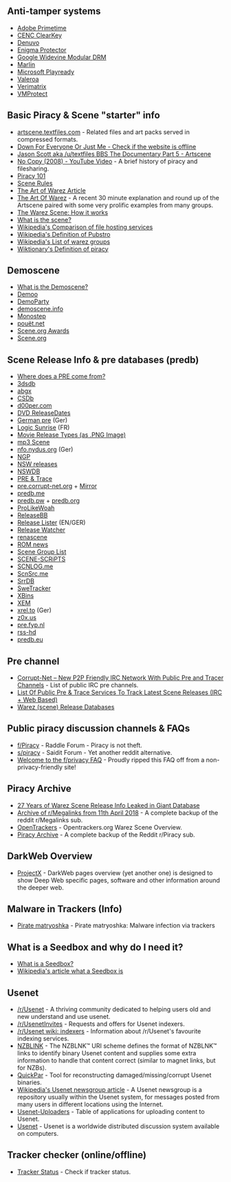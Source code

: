 ## Anti-tamper systems
- [Adobe Primetime](https://anonym.to/?https://www.adobe.com/marketing/primetime.html)
- [CENC ClearKey](https://anonym.to/?http://bitmovin.com/docs/encoding/faqs/what-is-mpeg-cenc-clearkey-encryption)
- [Denuvo](https://anonym.to/?https://old.reddit.com/r/CrackStatus/comments/43dgej/how_denuvo_works_and_why_its_so_hard_to_crack/)
- [Enigma Protector](https://anonym.to/?https://enigmaprotector.com)
- [Google Widevine Modular DRM](https://anonym.to/?https://castlabs.com/company/partners/google-widevine/)
- [Marlin](https://anonym.to/?https://en.wikipedia.org/wiki/Marlin_(DRM))
- [Microsoft Playready](https://anonym.to/?ttps://www.microsoft.com/playready/overview/)
- [Valeroa](https://anonym.to/?https://old.reddit.com/r/CrackWatch/comments/a23al4/valeroa_the_new_anti_tamper/)
- [Verimatrix](https://anonym.to/?https://www.verimatrix.com)
- [VMProtect](https://anonym.to/?http://vmpsoft.com)


## Basic Piracy & Scene "starter" info
- [artscene.textfiles.com](https://anonym.to/?http://artscene.textfiles.com/) - Related files and art packs served in compressed formats.
- [Down For Everyone Or Just Me - Check if the website is offline](https://anonym.to/?https://downforeveryoneorjustme.com/)
- [Jason Scott aka /u/textfiles BBS The Documentary Part 5 - Artscene](https://anonym.to/?https://www.youtube.com/watch?v=Zl9yejh92tc)
- [No Copy (2008) - YouTube Video](https://anonym.to/?https://www.youtube.com/watch?v=BXBqUBAv1ek) - A brief history of piracy and filesharing.
- [Piracy 101](https://anonym.to/?hhttps://maximousblk.github.io/raven/2020-01-31-piracy-101/)
- [Scene Rules](https://anonym.to/?https://scenerules.org/)
- [The Art of Warez Article](https://anonym.to/?https://www.juxtapoz.com/news/film/the-art-of-warez-documents-the-lost-ansi-art-scene/)
- [The Art Of Warez](https://anonym.to/?https://vimeo.com/341663153) - A recent 30 minute explanation and round up of the Artscene paired with some very prolific examples from many groups.
- [The Warez Scene: How it works](https://anonym.to/?https://old.reddit.com/r/CrackWatch/comments/92uz49/the_warez_scene_how_it_works/)
- [What is the scene?](https://anonym.to/?https://defacto2.net/defacto2/subculture)
- [Wikipedia's Comparison of file hosting services](https://anonym.to/?https://en.wikipedia.org/wiki/Comparison_of_file_hosting_services)
- [Wikipedia's Definition of Pubstro](https://anonym.to/?https://en.wikipedia.org/wiki/Pubstro)
- [Wikipedia's List of warez groups](https://anonym.to/?https://en.wikipedia.org/wiki/List_of_warez_groups)
- [Wiktionary's Definition of piracy](https://anonym.to/?https://en.wiktionary.org/wiki/piracy)


## Demoscene
- [What is the Demoscene?](https://anonym.to/?https://en.wikipedia.org/wiki/Demoscene)
- [Demoo](https://anonym.to/?http://calodox.scene.org/demoo/)
- [DemoParty](https://anonym.to/?https://www.demoparty.net/)
- [demoscene.info](https://anonym.to/?http://www.demoscene.info/the-demoscene)
- [Monostep](https://anonym.to/?http://demo.monostep.org/)
- [pouët.net](https://anonym.to/?http://www.pouet.net/)
- [Scene.org Awards](https://anonym.to/?http://awards.scene.org/)
- [Scene.org](https://anonym.to/?https://www.scene.org/)


## Scene Release Info & pre databases (predb)
- [Where does a PRE come from?](https://anonym.to/?https://opentrackers.org/i/scc_predb_explanation.jpg)
- [3dsdb](https://anonym.to/?http://3dsdb.com/)
- [abgx](https://anonym.to/?http://www.abgx.net/)
- [CSDb](https://anonym.to/?https://csdb.dk/)
- [d00per.com](https://anonym.to/?https://www.d00per.com/dupe)
- [DVD ReleaseDates](https://anonym.to/?https://www.dvdsreleasedates.com/)
- [German pre](https://anonym.to/?http://www.germanpre.com/) (Ger)
- [Logic Sunrise](https://anonym.to/?http://www.logic-sunrise.com/) (FR) 
- [Movie Release Types (as .PNG Image)](https://anonym.to/?https://i.imgur.com/kEOrKJT.png)
- [mp3 Scene](https://anonym.to/?https://www.mp3scene.info/)
- [nfo.nydus.org](https://anonym.to/?http://nfo.nydus.org/) (Ger)
- [NGP](https://anonym.to/?https://ngp.re/)
- [NSW releases](https://anonym.to/?http://nswdb.com/)
- [NSWDB](https://anonym.to/?http://nswdb.com/)
- [PRE & Trace](https://anonym.to/?http://pre.c-burns.co.uk/)
- [pre.corrupt-net.org](https://anonym.to/?https://pre.corrupt-net.org/) + [Mirror](https://pr3.us/)
- [predb.me](https://anonym.to/?https://predb.me/)
- [predb.pw](https://anonym.to/?https://predb.pw) + [predb.org](https://anonym.to/?https://predb.org/)
- [ProLikeWoah](https://anonym.to/?http://prolikewoah.com/pre/)
- [ReleaseBB](https://anonym.to/?http://rlsbb.ru/)
- [Release Lister](https://anonym.to/?https://releaselister.info/) (EN/GER)
- [Release Watcher](https://anonym.to/?http://extremedownload.org/)
- [renascene](https://anonym.to/?https://renascene.com/)
- [ROM news](https://anonym.to/?http://rom-news.org/) 
- [Scene Group List](https://anonym.to/?http://scenegrouplist.com/scene_info_About_the_scene_tsh.php)
- [SCENE-SCRiPTS](https://anonym.to/?https://github.com/scriptzteam/SCENE-SCRiPTS)
- [SCNLOG.me](https://anonym.to/?https://scnlog.me/)
- [ScnSrc.me](https://anonym.to/?https://www.scnsrc.me/)
- [SrrDB](https://anonym.to/?https://www.srrdb.com/)
- [SweTracker](https://anonym.to/?https://swetracker.org/releases)
- [XBins](https://anonym.to/?https://www.xbins.org/)
- [XEM](https://anonym.to/?http://thexem.de/)
- [xrel.to](https://anonym.to/?https://www.xrel.to/) (Ger)
- [z0x.us](https://anonym.to/?https://z0x.us/)
- [pre.fyp.nl](https://anonym.to/?https://pre.fyp.nl/)
- [rss-hd](https://anonym.to/?https://kiwiirc.com/client/irc.p2p-network.net#rss-hd)
- [predb.eu](https://anonym.to/?https://predb.eu/)


## Pre channel
- [Corrupt-Net – New P2P Friendly IRC Network With Public Pre and Tracer Channels](http://filenetworks.blogspot.com/2010/09/corrupt-net-new-p2p-friendly-irc.html) - List of public IRC pre channels.
- [List Of Public Pre & Trace Services To Track Latest Scene Releases (IRC + Web Based)](http://filenetworks.blogspot.com/2010/12/list-of-public-pre-trace-services-to.html)
- [Warez (scene) Release Databases](https://opentrackers.org/links/warez-scene/#rlsdb)


## Public piracy discussion channels & FAQs
- [f/Piracy](https://anonym.to/?https://raddle.me/f/Piracy) - Raddle Forum - Piracy is not theft.
- [s/piracy](https://anonym.to/?https://saidit.net/s/piracy) - Saidit Forum - Yet another reddit alternative.
- [Welcome to the f/privacy FAQ](https://anonym.to/?https://raddle.me/wiki/Privacy) - Proudly ripped this FAQ off from a non-privacy-friendly site!


## Piracy Archive
- [27 Years of Warez Scene Release Info Leaked in Giant Database](https://anonym.to/?https://archive.org/details/predb) 
- [Archive of r/Megalinks from 11th April 2018](https://anonym.to/?https://pastebin.com/raw/7WrNLtZd) - A complete backup of the reddit r/Megalinks sub.
- [OpenTrackers](https://anonym.to/?https://archive.fo/kuKOb) - Opentrackers.org Warez Scene Overview.
- [Piracy Archive](https://anonym.to/?https://github.com/nid666/PiracyArchive) - A complete backup of the Reddit r/Piracy sub.


## DarkWeb Overview
- [ProjectX](https://anonym.to/?https://github.com/CHEF-KOCH/ProjectX/blob/master/README.md) - DarkWeb pages overview (yet another one) is designed to show Deep Web specific pages, software and other information around the deeper web.


## Malware in Trackers (Info)
- [Pirate matryoshka](https://anonym.to/?https://securelist.com/piratebay-malware/89740/) - Pirate matryoshka: Malware infection via trackers


## What is a Seedbox and why do I need it?
- [What is a Seedbox?](https://anonym.to/?http://seedboxgui.de/guides/what-is-a-seedbox/)
- [Wikipedia's article what a Seedbox is](https://anonym.to/?https://en.wikipedia.org/wiki/Seed_box)


## Usenet
- [/r/Usenet](https://anonym.to/?https://www.reddit.com/r/Usenet) - A thriving community dedicated to helping users old and new understand and use usenet.
- [/r/UsenetInvites](https://anonym.to/?https://www.reddit.com/r/UsenetInvites) - Requests and offers for Usenet indexers.
- [/r/Usenet wiki: indexers](https://anonym.to/?https://www.reddit.com/r/Usenet/wiki/indexers) - Information about /r/Usenet's favourite indexing services.
- [NZBLINK](https://anonym.to/?https://nzblnk.info/) - The NZBLNK™ URI scheme defines the format of NZBLNK™ links to identify binary Usenet content and supplies some extra information to handle that content correct (similar to magnet links, but for NZBs).
- [QuickPar](https://anonym.to/?http://www.quickpar.org.uk/index.htm) - Tool for reconstructing damaged/missing/corrupt Usenet binaries.
- [Wikipedia's Usenet newsgroup article](https://anonym.to/?https://en.wikipedia.org/wiki/Usenet_newsgroup) - A Usenet newsgroup is a repository usually within the Usenet system, for messages posted from many users in different locations using the Internet.
- [Usenet-Uploaders](https://anonym.to/?https://github.com/animetosho/Nyuu/wiki/Usenet-Uploaders) - Table of applications for uploading content to Usenet.
- [Usenet](https://anonym.to/?https://en.wikipedia.org/wiki/Usenet) - Usenet is a worldwide distributed discussion system available on computers.


## Tracker checker (online/offline)
- [Tracker Status](https://anonym.to/?https://trackerstatus.info/) - Check if tracker status. 
